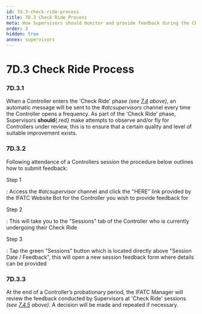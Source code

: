 ```yaml
---
id: 7d.3-check-ride-process
title: 7D.3 Check Ride Process
meta: How Supervisors should monitor and provide feedback during the Check Ride process.
order: 3
hidden: true
annex: supervisors
---
```


# 7D.3 Check Ride Process



### 7D.3.1

When a Controller enters the 'Check Ride' phase *(see [7.4](/guide/atc-manual/7.-recruitment-and-training/7.4-promotion-to-specialist-(check-ride)#7.4-promotion-to-specialist-(check-ride)) above)*, an automatic message will be sent to the *#atcsupervisors* channel every time the Controller opens a frequency. As part of the 'Check Ride' phase, Supervisors **should**{.red} make attempts to observe and/or fly for Controllers under review, this is to ensure that a certain quality and level of suitable improvement exists.



### 7D.3.2

Following attendance of a Controllers session the procedure below outlines how to submit feedback:



Step 1

: Access the *#atcsupervisor* channel and click the "HERE" link provided by the IFATC Website Bot for the Controller you wish to provide feedback for



Step 2

: This will take you to the "Sessions" tab of the Controller who is currently undergoing their Check Ride



Step 3

: Tap the green "Sessions" button which is located directly above "Session Date / Feedback", this will open a new session feedback form where details can be provided



### 7D.3.3

At the end of a Controller’s probationary period, the IFATC Manager will review the feedback conducted by Supervisors at 'Check Ride' sessions *(see [7.4.5](/guide/atc-manual/7.-recruitment-and-training/7.4-promotion-to-specialist-(check-ride)#7.4.5) above)*. A decision will be made and repeated if necessary. 